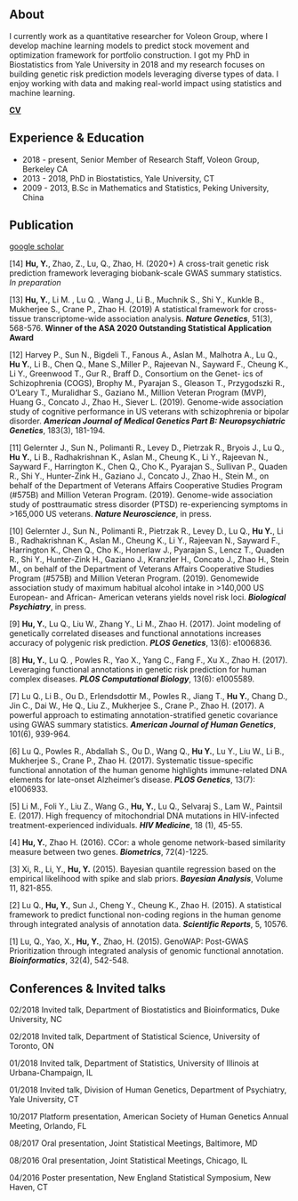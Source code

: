 ## About
I currently work as a quantitative researcher for Voleon Group, where I develop machine learning models to predict stock movement and optimization framework for portfolio construction. I got my PhD in Biostatistics from Yale University in 2018 and my research focuses on building genetic risk prediction models leveraging diverse types of data. I enjoy working with data and making real-world impact using statistics and machine learning.

[**<ins>CV</ins>**](./Yiming_Hu_CV.pdf)

## Experience & Education

* 2018 - present, Senior Member of Research Staff, Voleon Group, Berkeley CA
* 2013 - 2018,    PhD in Biostatistics, Yale University, CT
* 2009 - 2013,    B.Sc in Mathematics and Statistics, Peking University, China

## Publication

[google scholar](https://scholar.google.com/citations?user=ncUZGu0AAAAJ&hl=en)

[14] **Hu, Y.**, Zhao, Z., Lu, Q., Zhao, H. (2020+) A cross-trait genetic risk prediction framework leveraging biobank-scale GWAS summary statistics. *In preparation* 

[13] **Hu, Y.**, Li M. , Lu Q. , Wang J., Li B., Muchnik S., Shi Y., Kunkle B., Mukherjee S., Crane P., Zhao H. (2019) A
statistical framework for cross-tissue transcriptome-wide association analysis. ***Nature Genetics***, 51(3), 568-576. **Winner of the ASA 2020 Outstanding Statistical Application Award**

[12] Harvey P., Sun N., Bigdeli T., Fanous A., Aslan M., Malhotra A., Lu Q., **Hu Y.**, Li B., Chen Q., Mane S.,Miller P., Rajeevan N., Sayward F., Cheung K., Li Y., Greenwood T., Gur R., Braff D., Consortium on the Genet- ics of Schizophrenia (COGS), Brophy M., Pyarajan S., Gleason T., Przygodszki R., O’Leary T., Muralidhar S., Gaziano M., Million Veteran Program (MVP), Huang G., Concato J., Zhao H., Siever L. (2019). Genome-wide association study of cognitive performance in US veterans with schizophrenia or bipolar disorder. ***American Journal of Medical Genetics Part B: Neuropsychiatric Genetics***, 183(3), 181-194.

[11] Gelernter J., Sun N., Polimanti R., Levey D., Pietrzak R., Bryois J., Lu Q., **Hu Y.**, Li B., Radhakrishnan K., Aslan M., Cheung K., Li Y., Rajeevan N., Sayward F., Harrington K., Chen Q., Cho K., Pyarajan S., Sullivan P., Quaden R., Shi Y., Hunter-Zink H., Gaziano J., Concato J., Zhao H., Stein M., on behalf of the Department of Veterans Affairs Cooperative Studies Program (#575B) and Million Veteran Program. (2019). Genome-wide association study of posttraumatic stress disorder (PTSD) re-experiencing symptoms in >165,000 US veterans. ***Nature Neuroscience***, in press.

[10] Gelernter J., Sun N., Polimanti R., Pietrzak R., Levey D., Lu Q., **Hu Y.**, Li B., Radhakrishnan K., Aslan M., Cheung K., Li Y., Rajeevan N., Sayward F., Harrington K., Chen Q., Cho K., Honerlaw J., Pyarajan S., Lencz T., Quaden R., Shi Y., Hunter-Zink H., Gaziano J., Kranzler H., Concato J., Zhao H., Stein M., on behalf of the Department of Veterans Affairs Cooperative Studies Program (#575B) and Million Veteran Program. (2019). Genomewide association study of maximum habitual alcohol intake in >140,000 US European- and African- American veterans yields novel risk loci. ***Biological Psychiatry***, in press.

[9] **Hu, Y.**, Lu Q., Liu W., Zhang Y., Li M., Zhao H. (2017). Joint modeling of genetically correlated diseases and functional annotations increases accuracy of polygenic risk prediction. ***PLOS Genetics***, 13(6): e1006836.

[8] **Hu, Y.**, Lu Q. , Powles R., Yao X., Yang C., Fang F., Xu X., Zhao H. (2017). Leveraging functional annotations in genetic risk prediction for human complex diseases. ***PLOS Computational Biology***, 13(6): e1005589.

[7] Lu Q., Li B., Ou D., Erlendsdottir M., Powles R., Jiang T., **Hu Y.**, Chang D., Jin C., Dai W., He Q., Liu Z., Mukherjee S., Crane P., Zhao H. (2017). A powerful approach to estimating annotation-stratified genetic covariance using GWAS summary statistics. ***American Journal of Human Genetics***, 101(6), 939-964.

[6] Lu Q., Powles R., Abdallah S., Ou D., Wang Q., **Hu Y.**, Lu Y., Liu W., Li B., Mukherjee S., Crane P., Zhao H. (2017). Systematic tissue-specific functional annotation of the human genome highlights immune-related DNA elements for late-onset Alzheimer’s disease. ***PLOS Genetics***, 13(7): e1006933.

[5] Li M., Foli Y., Liu Z., Wang G., **Hu, Y.**, Lu Q., Selvaraj S., Lam W., Paintsil E. (2017). High frequency of mitochondrial DNA mutations in HIV-infected treatment-experienced individuals. ***HIV Medicine***, 18 (1), 45-55.

[4] **Hu, Y.**, Zhao H. (2016). CCor: a whole genome network-based similarity measure between two genes. ***Biometrics***, 72(4)-1225.

[3] Xi, R., Li, Y., **Hu, Y.** (2015). Bayesian quantile regression based on the empirical likelihood with spike and slab priors. ***Bayesian Analysis***, Volume 11, 821-855.

[2] Lu Q., **Hu, Y.**, Sun J., Cheng Y., Cheung K., Zhao H. (2015). A statistical framework to predict functional non-coding regions in the human genome through integrated analysis of annotation data. ***Scientific Reports***, 5, 10576.

[1] Lu, Q., Yao, X., **Hu, Y.**, Zhao, H. (2015). GenoWAP: Post-GWAS Prioritization through integrated analysis of genomic functional annotation. ***Bioinformatics***, 32(4), 542-548.

## Conferences & Invited talks

02/2018 Invited talk, Department of Biostatistics and Bioinformatics, Duke University, NC

02/2018 Invited talk, Department of Statistical Science, University of Toronto, ON

01/2018 Invited talk, Department of Statistics, University of Illinois at Urbana-Champaign, IL 

01/2018 Invited talk, Division of Human Genetics, Department of Psychiatry, Yale University, CT 

10/2017 Platform presentation, American Society of Human Genetics Annual Meeting, Orlando, FL 

08/2017 Oral presentation, Joint Statistical Meetings, Baltimore, MD

08/2016 Oral presentation, Joint Statistical Meetings, Chicago, IL

04/2016 Poster presentation, New England Statistical Symposium, New Haven, CT
